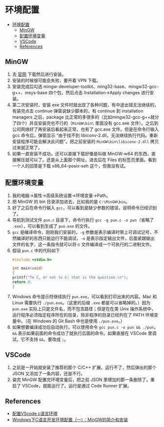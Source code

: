 # 环境配置


<!-- TOC -->

- [环境配置](#环境配置)
    - [MinGW](#mingw)
    - [配置环境变量](#配置环境变量)
    - [VSCode](#vscode)
    - [References](#references)

<!-- /TOC -->


## MinGW
1. 去 [官网](https://sourceforge.net/projects/mingw/) 下载然后进行安装。
2. 安装的时候很可能会失败，要开着 VPN 下载。
3. 安装完成后勾选 mingw-developer-toolkit、ming32-base、mingw32-gcc-g++、msys-base 四个包，然后点击 Installation->Apply changes 进行安装。
4. 第二次安装时，安装 exe 文件时就出现了各种问题，有中途出错无法继续的，有装完点击 continue 弹窗说缺少脚本的，有 continue 到 installation managers 之后，package 比正常的多很多的（比如mingw32-gcc-g++就分了四个）并且安装完也不行的（`MinGW\bin\` 里面没有 gcc.exe 文件）。之后到公司网络好了再安装后看起来正常，也有了 gcc.exe 文件。但是在命令行输入 gcc 命令后，弹窗显示 “由于找不到 libiconv-2.dll，无法继续执行代码。重新安装程序可能会解决此问题”。把之前安装的 `MinGW\bin\libiconv-2.dll` 拷贝过来就正常了。
5. 如果一直安装不成功，还可以直接下载好像是叫做 MinGW-w64 的东西，直接解压就可以了。还是从上面那个网址，进去后在 Files 的标签页里面。看到一个人的回答是下载 x86_64-posix-seh 这个，但我没有试。


## 配置环境变量
1. 我的电脑->属性->高级系统设置->环境变量->Path。
2. 把 MinGW 的 bin 目录添加进去，比如我的是 `C:\MinGW\bin`。
3. 好了之后在命令行输入 `gcc`，可以看到是缺少参数的错误，说明命令已经识别了。
4. 导航到测试文件 `pun.c` 目录下，命令行执行 `gcc -g pun.c -o pun`（省略了 `.exe`），可以看到生成了 `pun.exe` 的文件。
5. `gcc` 是编译命令，刚刚我们安装的，`-g` 参数是表示编译时带上可调试记号，不然编译好的东西只能运行不能调试，`-o` 是表示指定输出文件，后面紧跟输出文件的名字，这一条指令就可以将 c 文件编译成一个可执行的二进制文件。
6. 假设 `pun.c` 中的代码如下
    ```c
    #include <stdio.h>

    int main(void)
    {
    printf("To C, or not to C: that is the question.\n");
    return 0;
    }
    ```
7. Windows 命令提示符继续执行 `pun.exe`，可以看到打印出来的内容。Mac 和 Linux 需要执行 `./pun.exe`。（这里的后缀 `.exe` 都是可以省略掉的。）因为 `pun.exe` 实际上只是文件名，而不包含路径；但是在在类 Unix 操作系统中，运行程序必须指定程序所在的目录，除非程序的目录已经列在了 PATH 环境变量中。（在 Windows 的 Git Bash 中也是使用 `./pun.exe`。）
8. 如果想要编译成功后自动执行，可以使用命令 `gcc pun.c -o pun && ./pun`，`&&` 表示如果前面的命令成功了就执行后面的命令。如果直接在 VSCode 里调试，它不支持 `&&`，要改成 `;`。


## VSCode
1. 之前是一开始就安装了推荐的那个 C/C++ 扩展，运行不了，然后弹出的那个 JSON 又添加了一条内容，还是不行。
2. 装完 MinGW 配置完环境变量后，把之前 JSON 里增加的那一条删除了。重启了 VSCode，就能运行了。运行是通过 Code Runner 扩展。


## References
* [配置VScode c语言环境](https://blog.csdn.net/qq_28581077/article/details/81380341)
* [Windows下C语言开发环境配置（一）：MinGW的简介和安装](https://blog.csdn.net/x291225687/article/details/57952535)
